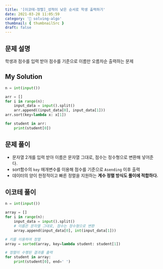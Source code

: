 ```yaml
---
title: '[이코테-정렬]_성적이 낮은 순서로 학생 출력하기'
date: 2021-03-28 11:05:59
category: '💯 solving-algo'
thumbnail: { thumbnailSrc }
draft: false
---
```


## 문제 설명

학생과 점수를 입력 받아 점수를 기준으로 이름만 오름차순 출력하는 문제

## My Solution

```python
n = int(input())

arr = []
for i in range(n):
    input_data = input().split()
    arr.append((input_data[0], input_data[1]))
arr.sort(key=lambda x: x[1])

for student in arr:
    print(student[0])
```

## 문제 풀이

- 문자열 2개를 입력 받아 이름은 문자열 그대로, 점수는 정수형으로 변환해 넣어준다.
- sort함수의 `key` 매개변수를 이용해 점수를 기준으로 `Asending` 이후 출력
- 데이터의 양이 한정적이고 빠른 정렬을 지원하는 **계수 정렬 방식도 풀이에 적합하다.**

## 이코테 풀이

```python
n = int(input())

array = []
for i in range(n):
    input_data = input().split()
    # 이름은 문자열 그대로, 점수는 정수형으로 변환
    array.append(input_data[0], int(input_data[1]))

# 키를 이용하여 정렬
array = sorted(array, key=lambda student: student[1])

# 정렬이 수행된 결과를 출력
for student in array:
    print(student[0], end=' ')
```
